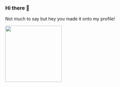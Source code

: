 ### Hi there 👋

Not much to say but hey you made it onto my profile!

<img height="180em" src="https://github-readme-stats-eight-theta.vercel.app/api?username=mrneta&show_icons=true&theme=dark&include_all_commits=true&count_private=true" />
<!--
**MrNeta/MrNeta** is a ✨ _special_ ✨ repository because its `README.md` (this file) appears on your GitHub profile.

Here are some ideas to get you started:

- 🔭 I’m currently working on ...
- 🌱 I’m currently learning ...
- 👯 I’m looking to collaborate on ...
- 🤔 I’m looking for help with ...
- 💬 Ask me about ...
- 📫 How to reach me: ...
- 😄 Pronouns: ...
- ⚡ Fun fact: ...
-->
